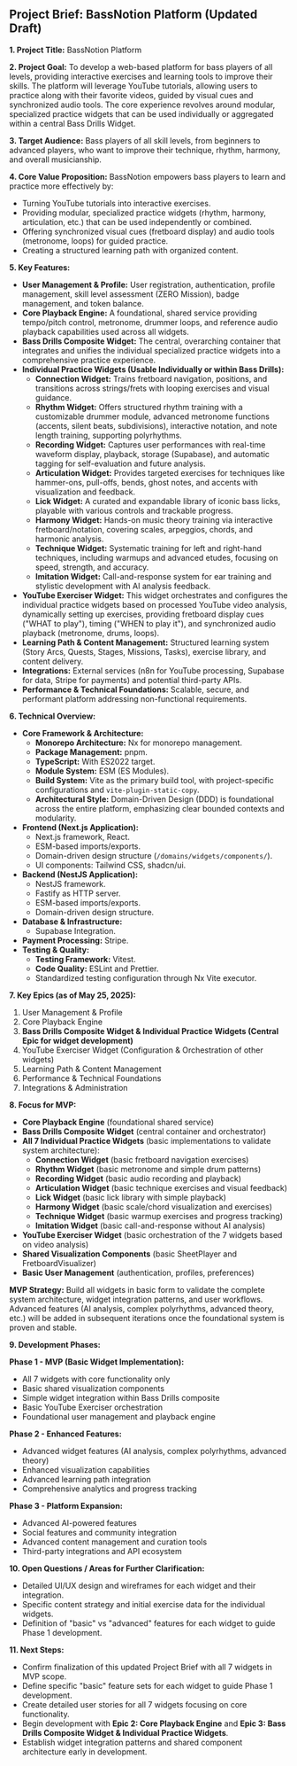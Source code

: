 ## Project Brief: BassNotion Platform (Updated Draft)

**1. Project Title:** BassNotion Platform

**2. Project Goal:** To develop a web-based platform for bass players of all levels, providing interactive exercises and learning tools to improve their skills. The platform will leverage YouTube tutorials, allowing users to practice along with their favorite videos, guided by visual cues and synchronized audio tools. The core experience revolves around modular, specialized practice widgets that can be used individually or aggregated within a central Bass Drills Widget.

**3. Target Audience:** Bass players of all skill levels, from beginners to advanced players, who want to improve their technique, rhythm, harmony, and overall musicianship.

**4. Core Value Proposition:** BassNotion empowers bass players to learn and practice more effectively by:

- Turning YouTube tutorials into interactive exercises.
- Providing modular, specialized practice widgets (rhythm, harmony, articulation, etc.) that can be used independently or combined.
- Offering synchronized visual cues (fretboard display) and audio tools (metronome, loops) for guided practice.
- Creating a structured learning path with organized content.

**5. Key Features:**

- **User Management & Profile:** User registration, authentication, profile management, skill level assessment (ZERO Mission), badge management, and token balance.
- **Core Playback Engine:** A foundational, shared service providing tempo/pitch control, metronome, drummer loops, and reference audio playback capabilities used across all widgets.
- **Bass Drills Composite Widget:** The central, overarching container that integrates and unifies the individual specialized practice widgets into a comprehensive practice experience.
- **Individual Practice Widgets (Usable Individually or within Bass Drills):**
  - **Connection Widget:** Trains fretboard navigation, positions, and transitions across strings/frets with looping exercises and visual guidance.
  - **Rhythm Widget:** Offers structured rhythm training with a customizable drummer module, advanced metronome functions (accents, silent beats, subdivisions), interactive notation, and note length training, supporting polyrhythms.
  - **Recording Widget:** Captures user performances with real-time waveform display, playback, storage (Supabase), and automatic tagging for self-evaluation and future analysis.
  - **Articulation Widget:** Provides targeted exercises for techniques like hammer-ons, pull-offs, bends, ghost notes, and accents with visualization and feedback.
  - **Lick Widget:** A curated and expandable library of iconic bass licks, playable with various controls and trackable progress.
  - **Harmony Widget:** Hands-on music theory training via interactive fretboard/notation, covering scales, arpeggios, chords, and harmonic analysis.
  - **Technique Widget:** Systematic training for left and right-hand techniques, including warmups and advanced etudes, focusing on speed, strength, and accuracy.
  - **Imitation Widget:** Call-and-response system for ear training and stylistic development with AI analysis feedback.
- **YouTube Exerciser Widget:** This widget orchestrates and configures the individual practice widgets based on processed YouTube video analysis, dynamically setting up exercises, providing fretboard display cues ("WHAT to play"), timing ("WHEN to play it"), and synchronized audio playback (metronome, drums, loops).
- **Learning Path & Content Management:** Structured learning system (Story Arcs, Quests, Stages, Missions, Tasks), exercise library, and content delivery.
- **Integrations:** External services (n8n for YouTube processing, Supabase for data, Stripe for payments) and potential third-party APIs.
- **Performance & Technical Foundations:** Scalable, secure, and performant platform addressing non-functional requirements.

**6. Technical Overview:**

- **Core Framework & Architecture:**
  - **Monorepo Architecture:** Nx for monorepo management.
  - **Package Management:** pnpm.
  - **TypeScript:** With ES2022 target.
  - **Module System:** ESM (ES Modules).
  - **Build System:** Vite as the primary build tool, with project-specific configurations and `vite-plugin-static-copy`.
  - **Architectural Style:** Domain-Driven Design (DDD) is foundational across the entire platform, emphasizing clear bounded contexts and modularity.
- **Frontend (Next.js Application):**
  - Next.js framework, React.
  - ESM-based imports/exports.
  - Domain-driven design structure (`/domains/widgets/components/`).
  - UI components: Tailwind CSS, shadcn/ui.
- **Backend (NestJS Application):**
  - NestJS framework.
  - Fastify as HTTP server.
  - ESM-based imports/exports.
  - Domain-driven design structure.
- **Database & Infrastructure:**
  - Supabase Integration.
- **Payment Processing:** Stripe.
- **Testing & Quality:**
  - **Testing Framework:** Vitest.
  - **Code Quality:** ESLint and Prettier.
  - Standardized testing configuration through Nx Vite executor.

**7. Key Epics (as of May 25, 2025):**

1.  User Management & Profile
2.  Core Playback Engine
3.  **Bass Drills Composite Widget & Individual Practice Widgets (Central Epic for widget development)**
4.  YouTube Exerciser Widget (Configuration & Orchestration of other widgets)
5.  Learning Path & Content Management
6.  Performance & Technical Foundations
7.  Integrations & Administration

**8. Focus for MVP:**

- **Core Playback Engine** (foundational shared service)
- **Bass Drills Composite Widget** (central container and orchestrator)
- **All 7 Individual Practice Widgets** (basic implementations to validate system architecture):
  - **Connection Widget** (basic fretboard navigation exercises)
  - **Rhythm Widget** (basic metronome and simple drum patterns)
  - **Recording Widget** (basic audio recording and playback)
  - **Articulation Widget** (basic technique exercises and visual feedback)
  - **Lick Widget** (basic lick library with simple playback)
  - **Harmony Widget** (basic scale/chord visualization and exercises)
  - **Technique Widget** (basic warmup exercises and progress tracking)
  - **Imitation Widget** (basic call-and-response without AI analysis)
- **YouTube Exerciser Widget** (basic orchestration of the 7 widgets based on video analysis)
- **Shared Visualization Components** (basic SheetPlayer and FretboardVisualizer)
- **Basic User Management** (authentication, profiles, preferences)

**MVP Strategy:** Build all widgets in basic form to validate the complete system architecture, widget integration patterns, and user workflows. Advanced features (AI analysis, complex polyrhythms, advanced theory, etc.) will be added in subsequent iterations once the foundational system is proven and stable.

**9. Development Phases:**

**Phase 1 - MVP (Basic Widget Implementation):**

- All 7 widgets with core functionality only
- Basic shared visualization components
- Simple widget integration within Bass Drills composite
- Basic YouTube Exerciser orchestration
- Foundational user management and playback engine

**Phase 2 - Enhanced Features:**

- Advanced widget features (AI analysis, complex polyrhythms, advanced theory)
- Enhanced visualization capabilities
- Advanced learning path integration
- Comprehensive analytics and progress tracking

**Phase 3 - Platform Expansion:**

- Advanced AI-powered features
- Social features and community integration
- Advanced content management and curation tools
- Third-party integrations and API ecosystem

**10. Open Questions / Areas for Further Clarification:**

- Detailed UI/UX design and wireframes for each widget and their integration.
- Specific content strategy and initial exercise data for the individual widgets.
- Definition of "basic" vs "advanced" features for each widget to guide Phase 1 development.

**11. Next Steps:**

- Confirm finalization of this updated Project Brief with all 7 widgets in MVP scope.
- Define specific "basic" feature sets for each widget to guide Phase 1 development.
- Create detailed user stories for all 7 widgets focusing on core functionality.
- Begin development with **Epic 2: Core Playback Engine** and **Epic 3: Bass Drills Composite Widget & Individual Practice Widgets**.
- Establish widget integration patterns and shared component architecture early in development.
